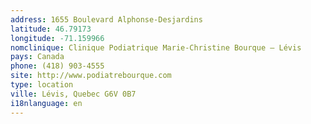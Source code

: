 ```yaml
---
address: 1655 Boulevard Alphonse-Desjardins
latitude: 46.79173
longitude: -71.159966
nomclinique: Clinique Podiatrique Marie-Christine Bourque – Lévis
pays: Canada
phone: (418) 903-4555
site: http://www.podiatrebourque.com
type: location
ville: Lévis, Quebec G6V 0B7
i18nlanguage: en
---
```


